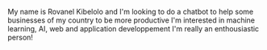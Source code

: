 My name is Rovanel Kibelolo and I'm looking to do a chatbot to help some businesses of my country to be more productive
I'm interested in machine learning, AI, web and application developpement
I'm really an enthousiastic person!
